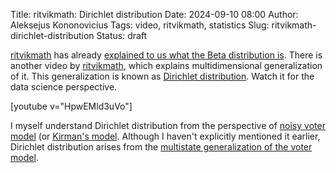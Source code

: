 Title: ritvikmath: Dirichlet distribution
Date: 2024-09-10 08:00
Author: Aleksejus Kononovicius
Tags: video, ritvikmath, statistics
Slug: ritvikmath-dirichlet-distribution
Status: draft

[ritvikmath](https://www.youtube.com/@ritvikmath) has already [explained to
us what the Beta distribution
is]({filename}/articles/2023/ritvikmath-beta-distribution.md). There is
another video by [ritvikmath](https://www.youtube.com/@ritvikmath), which
explains multidimensional generalization of it. This generalization is known
as [Dirichlet
distribution](https://en.wikipedia.org/wiki/Dirichlet_distribution). Watch
it for the data science perspective.

[youtube v="HpwEMld3uVo"]

I myself understand Dirichlet distribution from the perspective of [noisy
voter model](/tag/voter-model/) (or [Kirman's model](/tag/kirman-model/).
Although I haven't explicitly mentioned it earlier, Dirichlet distribution
arises from the [multistate generalization of the voter
model]({filename}/articles/2019/many-state-herd-model-and-its-application-to-lithuanian-parliamentary-elections.md).
